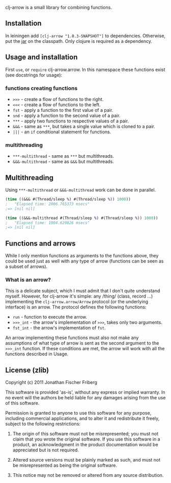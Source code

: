 
clj-arrow is a small library for combining functions.

## Installation

In leiningen add `[clj-arrow "1.0.3-SNAPSHOT"]` to dependencies. Otherwise, put the 
[jar](https://github.com/downloads/odyssomay/clj-arrow/clj-arrow-1.0.3-SNAPSHOT.jar)
on the classpath. Only clojure is required as a dependency.

## Usage and installation

First `use`, or `require` clj-arrow.arrow. In this namespace these functions exist (see docstrings for usage):

### functions creating functions

- `>>>` - create a flow of functions to the right.
- `<<<` - create a flow of functions to the left.
- `fst` - apply a function to the first value of a pair.
- `snd` - apply a function to the second value of a pair.
- `***` - apply two functions to respective values of a pair.
- `&&&` - same as `***`, but takes a single value which is cloned to a pair.
- `|||` - an `if` conditional statement for functions.

### multithreading

- `***-multithread` - same as `***` but multithreads.
- `&&&-multithread` - same as `&&&` but multithreads.

## Multithreading

Using `***-multithread` or `&&&-multithread` work can be done in parallel.

```clojure
(time ((&&& #(Thread/sleep %) #(Thread/sleep %)) 1000))
;   "Elapsed time: 2006.765373 msecs"
;=> [nil nil]

(time ((&&&-multithread #(Thread/sleep %) #(Thread/sleep %)) 1000))
;   "Elapsed time: 1004.629826 msecs"
;=> [nil nil]
```

## Functions and arrows

While I only mention functions as arguments to the functions above, 
they could be used just as well with any type of arrow (functions can be seen as a subset of arrows).

### What is an arrow?

This is a delicate subject, which I must admit that I don't quite understand myself. 
However, for clj-arrow it's simple: any /thing/ (class, record ...) implementing 
the `clj-arrow.arrow/Arrow` protocol (or the underlying interface) is an arrow. The protocol defines the following functions:

- `run` - function to execute the arrow. 
- `>>>_int` - the arrow's implementation of `>>>`, takes only two arguments.
- `fst_int` - the arrow's implementation of `fst`.

An arrow implementing these functions must also not make any assumptions of what type of arrow is sent as the second argument to the `>>>_int` function.
If these conditions are met, the arrow will work with all the functions described in Usage.

## License (zlib)

Copyright (c) 2011 Jonathan Fischer Friberg

This software is provided 'as-is', without any express or implied warranty. In no event will the authors be held liable for any damages arising from the use of this software.

Permission is granted to anyone to use this software for any purpose, including commercial applications, and to alter it and redistribute it freely, subject to the following restrictions:

1. The origin of this software must not be misrepresented; you must not claim that you wrote the original software. If you use this software in a product, an acknowledgment in the product documentation would be appreciated but is not required.

2. Altered source versions must be plainly marked as such, and must not be misrepresented as being the original software.

3. This notice may not be removed or altered from any source distribution.


